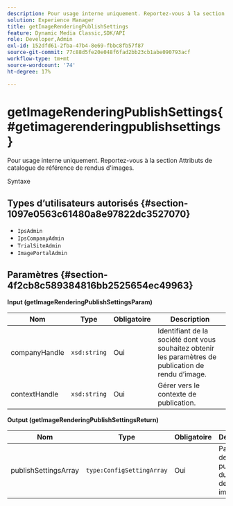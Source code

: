 ```yaml
---
description: Pour usage interne uniquement. Reportez-vous à la section Attributs de catalogue de référence de rendus d'images.
solution: Experience Manager
title: getImageRenderingPublishSettings
feature: Dynamic Media Classic,SDK/API
role: Developer,Admin
exl-id: 152dfd61-2fba-47b4-8e69-fbbc8fb57f87
source-git-commit: 77c88d5fe20e048f6fad2bb23cb1abe090793acf
workflow-type: tm+mt
source-wordcount: '74'
ht-degree: 17%

---
```


# getImageRenderingPublishSettings{#getimagerenderingpublishsettings}

Pour usage interne uniquement. Reportez-vous à la section Attributs de catalogue de référence de rendus d&#39;images.

Syntaxe

## Types d’utilisateurs autorisés {#section-1097e0563c61480a8e97822dc3527070}

* `IpsAdmin`
* `IpsCompanyAdmin`
* `TrialSiteAdmin`
* `ImagePortalAdmin`

## Paramètres {#section-4f2cb8c589384816bb2525654ec49963}

**Input (getImageRenderingPublishSettingsParam)**

| Nom | Type | Obligatoire | Description |
|---|---|---|---|
| companyHandle | `xsd:string` | Oui | Identifiant de la société dont vous souhaitez obtenir les paramètres de publication de rendu d’image. |
| contextHandle | `xsd:string` | Oui | Gérer vers le contexte de publication. |

**Output (getImageRenderingPublishSettingsReturn)**

| Nom | Type | Obligatoire | Description |
|---|---|---|---|
| publishSettingsArray | `type:ConfigSettingArray` | Oui | Paramètres de publication du rendu des images. |
